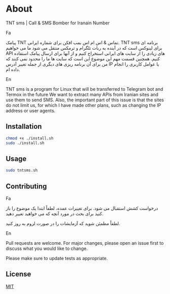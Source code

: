 # About
TNT sms |  Call &amp; SMS Bomber for Iranain Number


Fa

پیامک TNT تماس &amp; اس ام اس بمب افکن برای شماره ایرانی.
TNT sms برنامه ای برای لینوکس است که در آینده به ربات تلگرام و ترمکس منتقل می شود
ما می خواهیم API های زیادی را از سایت های ایرانی استخراج کنیم و از آنها برای ارسال پیامک استفاده کنیم. همچنین قسمت مهم این موضوع این است که سایت ها ما را محدود نمی کنند که من برای آن برنامه ریزی های دیگری از جمله تغییر آدرس IP یا عوامل کاربری را انجام داده ام.

En

TNT sms is a program for Linux that will be transferred to Telegram bot and Termox in the future
We want to extract many APIs from Iranian sites and use them to send SMS. Also, the important part of this issue is that the sites do not limit us, for which I have made other plans, such as changing the IP address or user agents.

## Installation

```bash
chmod +x ./install.sh
sudo ./install.sh 
```

## Usage

```bash
sudo tntsms.sh
```

## Contributing

Fa

درخواست کشش استقبال می شود. برای تغییرات عمده، لطفاً ابتدا یک موضوع را باز کنید
برای بحث در مورد آنچه که می خواهید تغییر دهید.

لطفاً مطمئن شوید که آزمایشات را در صورت لزوم به روز کنید.

En

Pull requests are welcome. For major changes, please open an issue first
to discuss what you would like to change.

Please make sure to update tests as appropriate.

## License

[MIT](https://choosealicense.com/licenses/mit/)
